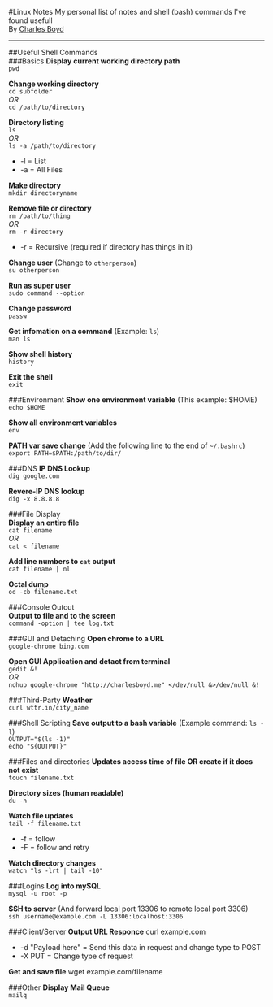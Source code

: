 #Linux Notes
My personal list of notes and shell (bash) commands I've found usefull  
By [Charles Boyd](http://charlesboyd.me/?ref=github-linuxnotes)  


---
    
    
##Useful Shell Commands  
###Basics
**Display current working directory path**  
`pwd`  

**Change working directory**  
`cd subfolder`  
*OR*  
`cd /path/to/directory`  

**Directory listing**  
`ls`  
*OR*  
`ls -a /path/to/directory`  
* -l = List  
* -a = All Files  

**Make directory**  
`mkdir directoryname`  

**Remove file or directory**  
`rm /path/to/thing`  
*OR*  
`rm -r directory`  
* -r = Recursive (required if directory has things in it) 

**Change user** (Change to `otherperson`)  
`su otherperson`  

**Run as super user**  
`sudo command --option`  

**Change password**  
`passw`  

**Get infomation on a command** (Example: `ls`)  
`man ls`

**Show shell history**  
`history`  

**Exit the shell**  
`exit` 

###Environment
**Show one environment variable** (This example: $HOME)  
`echo $HOME`  

**Show all  environment variables**  
`env`  

**PATH var save change** (Add the following line to the end of `~/.bashrc`)  
`export PATH=$PATH:/path/to/dir/`  


###DNS
**IP DNS Lookup**  
`dig google.com`  

**Revere-IP DNS lookup**  
`dig -x 8.8.8.8`  


###File Display  
**Display an entire file**  
`cat filename`  
*OR*  
`cat < filename`  

**Add line numbers to `cat` output**  
`cat filename | nl`

**Octal dump**  
`od -cb filename.txt`

###Console Outout  
**Output to file and to the screen**  
`command -option | tee log.txt`

###GUI and Detaching
**Open chrome to a URL**  
`google-chrome bing.com`  

**Open GUI Application and detact from terminal**  
`gedit &!`  
*OR*  
`nohup google-chrome "http://charlesboyd.me" </dev/null &>/dev/null &!`  

###Third-Party
**Weather**  
`curl wttr.in/city_name`  
  
###Shell Scripting
**Save output to a bash variable** (Example command: `ls -l`)  
`OUTPUT="$(ls -1)"`  
`echo "${OUTPUT}"`  
  
###Files and directories
**Updates access time of file OR create if it does not exist**  
`touch filename.txt`

**Directory sizes (human readable)**  
`du -h`

**Watch file updates**  
`tail -f filename.txt`  
* -f = follow   
* -F = follow and retry

**Watch directory changes**  
`watch "ls -lrt | tail -10"`  


###Logins
**Log into mySQL**  
`mysql -u root -p`  

**SSH to server** (And forward local port 13306 to remote local port 3306)  
`ssh username@example.com -L 13306:localhost:3306`


###Client/Server
**Output URL Responce**
curl example.com
* -d "Payload here" = Send this data in request and change type to POST
* -X PUT = Change type of request

**Get and save file**
wget example.com/filename

###Other
**Display Mail Queue**  
`mailq`  

